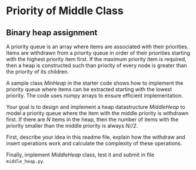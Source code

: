 # Priority of Middle Class 
## Binary heap assignment
A priority queue is an array where items are associated with their priorities. Items are withdrawn from a priority queue in order of their priorities starting with the highest priority item first. If the maximum priority item is required, then a heap is constructed such than priority of every node is greater than the priority of its children.

A sample class <em>MinHeap</em> in the starter code shows how to implement the priority queue where items can be extracted starting with the lowest priority. The code uses numpy arrays to ensure efficient implementation.

Your goal is to design and implement a heap datastructure <em>MiddleHeap</em> to model a priority queue where the item with the middle priority is withdrawn first. If there are <em>N</em> items in the heap, then the number of items with the priority smaller than the middle priority is always <em>N//2</em>.

First, describe your idea in this readme file, explain how the withdraw and insert operations work and calculate the complexity of these operations. 

Finally, implement <em>MiddleHeap</em> class, test it and submit in file `middle_heap.py`.

